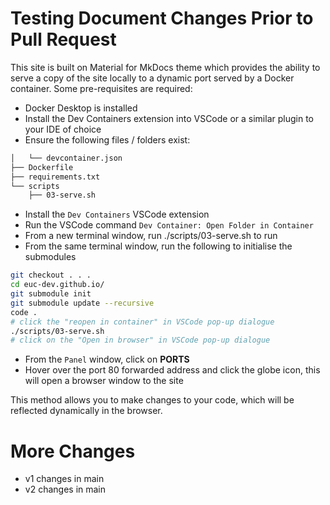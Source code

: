 # Testing Document Changes Prior to Pull Request

This site is built on Material for MkDocs theme which provides the ability to serve a copy of the site locally to a dynamic port served by a Docker container. Some pre-requisites are required:

* Docker Desktop is installed
* Install the Dev Containers extension into VSCode or a similar plugin to your IDE of choice
* Ensure the following files / folders exist:

```bash
│   └── devcontainer.json
├── Dockerfile
├── requirements.txt
└── scripts
    ├── 03-serve.sh
```

* Install the `Dev Containers` VSCode extension
* Run the VSCode command `Dev Container: Open Folder in Container`
* From a new terminal window, run ./scripts/03-serve.sh to run
* From the same terminal window, run the following to initialise the submodules

```bash
git checkout . . .
cd euc-dev.github.io/
git submodule init
git submodule update --recursive
code .
# click the "reopen in container" in VSCode pop-up dialogue
./scripts/03-serve.sh
# click on the "Open in browser" in VSCode pop-up dialogue 
```

* From the `Panel` window, click on **PORTS**
* Hover over the port 80 forwarded address and click the globe icon, this will open a browser window to the site

This method allows you to make changes to your code, which will be reflected dynamically in the browser.

# More Changes

- v1 changes in main
- v2 changes in main
